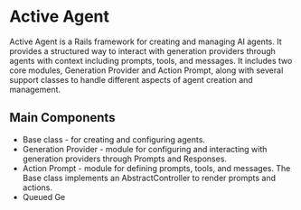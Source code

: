 # Active Agent
Active Agent is a Rails framework for creating and managing AI agents. It provides a structured way to interact with generation providers through agents with context including prompts, tools, and messages. It includes two core modules, Generation Provider and Action Prompt, along with several support classes to handle different aspects of agent creation and management.

## Main Components

- Base class - for creating and configuring agents.
- Generation Provider - module for configuring and interacting with generation providers through Prompts and Responses.
- Action Prompt - module for defining prompts, tools, and messages. The Base class implements an AbstractController to render prompts and actions.
- Queued Ge

